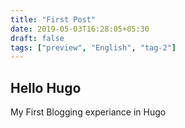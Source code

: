 ```yaml
---
title: "First Post"
date: 2019-05-03T16:28:05+05:30
draft: false
tags: ["preview", "English", "tag-2"]
---
```

## Hello Hugo
My First Blogging experiance in Hugo

